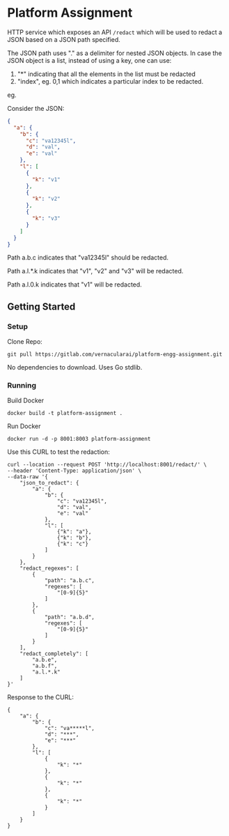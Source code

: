 # Platform Assignment

HTTP service which exposes an API `/redact` which will be used to redact a JSON based on a JSON path specified.

The JSON path uses "." as a delimiter for nested JSON objects.
In case the JSON object is a list, instead of using a key, one can use:

1. "*" indicating that all the elements in the list must be redacted
2. "index", eg. 0,1 which indicates a particular index to be redacted.

eg.

Consider the JSON:

```json
{
  "a": {
    "b": {
      "c": "va12345l",
      "d": "val",
      "e": "val"
    },
    "l": [
      {
        "k": "v1"
      },
      {
        "k": "v2"
      },
      {
        "k": "v3"
      }
    ]
  }
}
```

Path a.b.c indicates that "va12345l" should be redacted.

Path a.l.*.k indicates that "v1", "v2" and "v3" will be redacted.

Path a.l.0.k indicates that "v1" will be redacted.


## Getting Started

### Setup

Clone Repo:

`git pull https://gitlab.com/vernacularai/platform-engg-assignment.git`

No dependencies to download. Uses Go stdlib.

### Running

Build Docker

`docker build -t platform-assignment .`

Run Docker

`docker run -d -p 8001:8003 platform-assignment`

Use this CURL to test the redaction:

```
curl --location --request POST 'http://localhost:8001/redact/' \
--header 'Content-Type: application/json' \
--data-raw '{
    "json_to_redact": {
        "a": {
            "b": {
                "c": "va12345l",
                "d": "val",
                "e": "val"
            },
            "l": [
                {"k": "a"},
                {"k": "b"},
                {"k": "c"}
            ]
        }
    },
    "redact_regexes": [
        {
            "path": "a.b.c",
            "regexes": [
                "[0-9]{5}"
            ]
        },
        {
            "path": "a.b.d",
            "regexes": [
                "[0-9]{5}"
            ]
        }
    ],
    "redact_completely": [
        "a.b.e",
        "a.b.f",
        "a.l.*.k"
    ]
}'
```

Response to the CURL:

```
{
    "a": {
        "b": {
            "c": "va*****l",
            "d": "***",
            "e": "***"
        },
        "l": [
            {
                "k": "*"
            },
            {
                "k": "*"
            },
            {
                "k": "*"
            }
        ]
    }
}
```